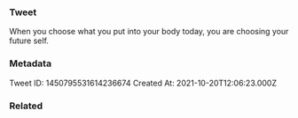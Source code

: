 ### Tweet
When you choose what you put into your body today, you are choosing your future self.

### Metadata
Tweet ID: 1450795531614236674
Created At: 2021-10-20T12:06:23.000Z

### Related

